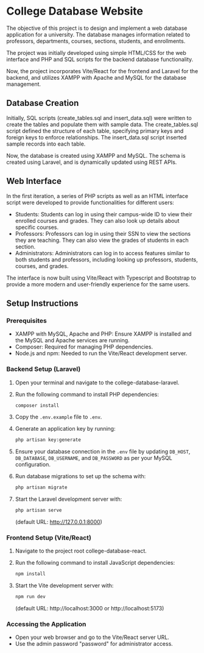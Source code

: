 # College Database Website
The objective of this project is to design and implement a web database application for a university. The database manages information related to professors, departments, courses, sections, students, and enrollments.

The project was initially developed using simple HTML/CSS for the web interface and PHP and SQL scripts for the backend database functionality. 

Now, the project incorporates Vite/React for the frontend and Laravel for the backend, and utilizes XAMPP with Apache and MySQL for the database management.

## Database Creation
Initially, SQL scripts (create_tables.sql and insert_data.sql) were written to create the tables and populate them with sample data. The create_tables.sql script defined the structure of each table, specifying primary keys and foreign keys to enforce relationships. The insert_data.sql script inserted sample records into each table.

Now, the database is created using XAMPP and MySQL. The schema is created using Laravel, and is dynamically updated using REST APIs.


## Web Interface
In the first iteration, a series of PHP scripts as well as an HTML interface script were developed to provide functionalities for different users:
- Students: Students can log in using their campus-wide ID to view their enrolled courses and grades. They can also look up details about specific courses.
- Professors: Professors can log in using their SSN to view the sections they are teaching. They can also view the grades of students in each section.
- Administrators: Administrators can log in to access features similar to both students and professors, including looking up professors, students, courses, and grades.

The interface is now built using Vite/React with Typescript and Bootstrap to provide a more modern and user-friendly experience for the same users.

## Setup Instructions

### Prerequisites
- XAMPP with MySQL, Apache and PHP: Ensure XAMPP is installed and the MySQL and Apache services are running.
- Composer: Required for managing PHP dependencies.
- Node.js and npm: Needed to run the Vite/React development server.


### Backend Setup (Laravel)
1. Open your terminal and navigate to the college-database-laravel.
   
2. Run the following command to install PHP dependencies:
   ```bash
   composer install
   ```
   
3. Copy the `.env.example` file to `.env`.
     
4. Generate an application key by running:
   ```bash
   php artisan key:generate
   ```
   
5. Ensure your database connection in the `.env` file by updating `DB_HOST`, `DB_DATABASE`, `DB_USERNAME`, and `DB_PASSWORD` as per your MySQL configuration.
   
6. Run database migrations to set up the schema with:
   ```bash
   php artisan migrate
   ```
   
7. Start the Laravel development server with:
   ```bash
   php artisan serve
   ```
   (default URL: http://127.0.0.1:8000)

### Frontend Setup (Vite/React)
1. Navigate to the project root college-database-react.
   
2. Run the following command to install JavaScript dependencies:
   ```bash
   npm install
   ```
   
3. Start the Vite development server with:
   ```bash
   npm run dev
   ```
   (default URL: http://localhost:3000 or http://localhost:5173)

### Accessing the Application
- Open your web browser and go to the Vite/React server URL.
- Use the admin password "password" for administrator access.
